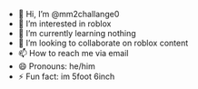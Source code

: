 - 👋 Hi, I’m @mm2challange0
- 👀 I’m interested in roblox
- 🌱 I’m currently learning nothing
- 💞️ I’m looking to collaborate on roblox content
- 📫 How to reach me via email
- 😄 Pronouns: he/him
- ⚡ Fun fact: im 5foot 6inch

<!---
mm2challange0/mm2challange0 is a ✨ special ✨ repository because its `README.md` (this file) appears on your GitHub profile.
You can click the Preview link to take a look at your changes.
--->
